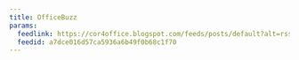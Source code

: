 ```yaml
---
title: OfficeBuzz
params:
  feedlink: https://cor4office.blogspot.com/feeds/posts/default?alt=rss
  feedid: a7dce016d57ca5936a6b49f0b68c1f70
---
```

